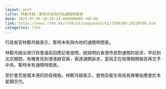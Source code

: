 ```yaml
---
layout: post
title: 林鄭月娥：暫時未有與內地通關時間表
date: 2021-07-06 10:38:24.000000000 +08:00
link: https://news.rthk.hk/rthk/ch/component/k2/1599390-20210706.htm
categories: rthk
---
```


行政長官林鄭月娥表示，暫時未有與內地的通關時間表。

林鄭月娥出席行政會議前回應記者提問，她說明白香港市民對通關的訴求，早前到北京期間，有機會見到港澳辦官員，表達通關訴求，當局正在梳理相關報告再交予中央，暫時未有通關時間表。

至於會否放寬本港的防疫措施，林鄭月娥表示，食物及衞生局局長陳肇始應會於本星期交代。
